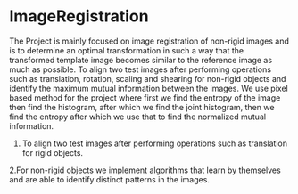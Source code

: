# ImageRegistration
The Project is mainly focused on image registration of non-rigid images and is to determine an optimal transformation in such 
a way that the transformed template image becomes similar to the reference image as much as possible. To align two test images
after performing operations such as translation, rotation, scaling and shearing for non-rigid objects and identify the maximum 
mutual information between the images. We use pixel based method for the project where first we find the entropy of the image 
then find the histogram, after which we find the joint histogram, then we find the entropy after which we use that to find 
the normalized mutual information.

1. To align two test images after performing operations such as translation for rigid
objects.

2.For non-rigid objects we implement algorithms that learn by themselves and are
able to identify distinct patterns in the images.

